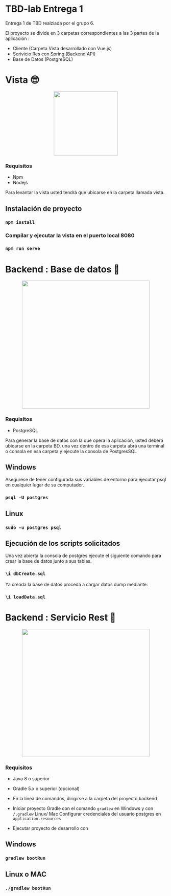 # TBD-lab Entrega 1
Entrega 1 de TBD realziada por el grupo 6.

El proyecto se divide en 3 carpetas correspondientes a las 3 partes de la aplicación : 
* Cliente (Carpeta Vista desarrollado con Vue.js)
* Serivicio Res con Spring (Backend API)
* Base de Datos (PostgreSQL)
# Vista :sunglasses:
<p align="center"><a target="_blank"><img src="https://vuejs.org/images/logo.svg" width="200"></a></p>

### Requisitos

* Npm
* Nodejs

Para levantar la vista usted tendrá que ubicarse en la carpeta llamada vista.

## Instalación de proyecto
### `npm install`
### Compilar y ejecutar la vista en el puerto local 8080
### `npm run serve`

# Backend : Base de datos 	:cold_face:
<p align="center"><a target="_blank"><img src="https://programacion.net/files/article/20151129021117_postgresql-logo.png" width="400"></a></p>

### Requisitos
* PostgreSQL

Para generar la base de datos con la que opera la aplicación, usted deberá ubicarse en la carpeta BD, una vez dentro de esa carpeta
abrá una terminal o consola en esa carpeta y ejecute la consola de PostgresSQL

## Windows

Asegurese de tener configurada sus variables de entorno para ejecutar psql en cualquier lugar de su computador.

### `psql -U postgres`

## Linux 

### `sudo -u postgres psql`

## Ejecución de los scripts solicitados

Una vez abierta la consola de postgres ejecute el siguiente comando para crear la base de datos junto a sus tablas.

### `\i dbCreate.sql`

Ya creada la base de datos procedá a cargar datos dump mediante:
### `\i loadData.sql`

# Backend : Servicio Rest 	:exploding_head:
<p align="center"><a target="_blank"><img src="https://cleventy.com/wp-content/uploads/2020/05/spring-boot.png" width="400"></a></p>

### Requisitos
* Java 8 o superior 
* Gradle 5.x o superior (opcional)
* En la línea de comandos, dirigirse a la carpeta del proyecto backend
* Iniciar proyecto Gradle con el comando `gradlew` en Windows y con `/.gradlew` Linux/ Mac
Configurar credenciales del usuario postgres en `application.resources`

* Ejecutar proyecto de desarrollo con
## Windows
### `gradlew bootRun`
## Linux o MAC
### `./gradlew bootRun`
